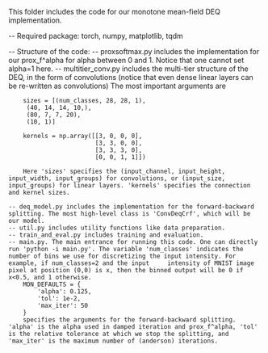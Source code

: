 This folder includes the code for our monotone mean-field DEQ implementation.

-- Required package: torch, numpy, matplotlib, tqdm

-- Structure of the code: 
	-- proxsoftmax.py includes the implementation for our prox_f^alpha for alpha between 0 and 1. Notice that one cannot set alpha=1 here.
	-- multitier_conv.py includes the multi-tier structure of the DEQ, in the form of convolutions (notice that even dense linear layers can be re-written as convolutions)
		The most important arguments are 

		sizes = [(num_classes, 28, 28, 1),
         (40, 14, 14, 10,),
         (80, 7, 7, 20),
         (10, 1)]

		kernels = np.array([[3, 0, 0, 0],
		                    [3, 3, 0, 0],
		                    [3, 3, 3, 0],
		                    [0, 0, 1, 1]])

		Here 'sizes' specifies the (input_channel, input_height, input_width, input_groups) for convolutions, or (input_size, input_groups) for linear layers. 'kernels' specifies the connection and kernel sizes.

	-- deq_model.py includes the implementation for the forward-backward splitting. The most high-level class is 'ConvDeqCrf', which will be our model. 
	-- util.py includes utility functions like data preparation.
	-- train_and_eval.py includes training and evaluation. 
	-- main.py. The main entrance for running this code. One can directly run 'python -i main.py'. The variable 'num_classes' indicates the number of bins we use for discretizing the input intensity. For example, if num_classes=2 and the input 	intensity of MNIST image pixel at position (0,0) is x, then the binned output will be 0 if x<0.5, and 1 otherwise.
		MON_DEFAULTS = {
		    'alpha': 0.125,
		    'tol': 1e-2,
		    'max_iter': 50
		}
		specifies the arguments for the forward-backward splitting. 'alpha' is the alpha used in damped iteration and prox_f^alpha, 'tol' is the relative tolerance at which we stop the splitting, and 'max_iter' is the maximum number of (anderson) iterations.